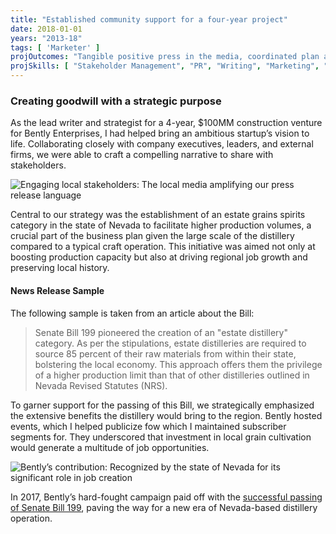 ```yaml
---
title: "Established community support for a four-year project"
date: 2018-01-01
years: "2013-18"
tags: [ 'Marketer' ]
projOutcomes: "Tangible positive press in the media, coordinated plan at town hall meetings, and a Bill passed in the state of Nevada establishing a new distilled spirits category."
projSkills: [ "Stakeholder Management", "PR", "Writing", "Marketing", "Research" ]
---
```


### Creating goodwill with a strategic purpose

As the lead writer and strategist for a 4-year, $100MM construction venture for Bently Enterprises, I had helped bring an ambitious startup&rsquo;s vision to life. Collaborating closely with company executives, leaders, and external firms, we were able to craft a compelling narrative to share with stakeholders.

![Engaging local stakeholders: The local media amplifying our press release language](/good-historic-vibes-in-action.webp)

Central to our strategy was the establishment of an estate grains spirits category in the state of Nevada to facilitate higher production volumes, a crucial part of the business plan given the large scale of the distillery compared to a typical craft operation. This initiative was aimed not only at boosting production capacity but also at driving regional job growth and preserving local history.

#### News Release Sample

The following sample is taken from an article about the Bill:

> Senate Bill 199 pioneered the creation of an "estate distillery" category. As per the stipulations, estate distilleries are required to source 85 percent of their raw materials from within their state, bolstering the local economy. This approach offers them the privilege of a higher production limit than that of other distilleries outlined in Nevada Revised Statutes (NRS).

To garner support for the passing of this Bill, we strategically emphasized the extensive benefits the distillery would bring to the region. Bently hosted events, which I helped publicize fow which I maintained subscriber segments for. They underscored that investment in local grain cultivation would generate a multitude of job opportunities.

![Bently&rsquo;s contribution: Recognized by the state of Nevada for its significant role in job creation](/nv-dev-awards.webp)

In 2017, Bently&rsquo;s hard-fought campaign paid off with the [successful passing of Senate Bill 199](https://www.leg.state.nv.us/App/NELIS/REL/79th2017/Bill/5071/Overview), paving the way for a new era of Nevada-based distillery operation.
